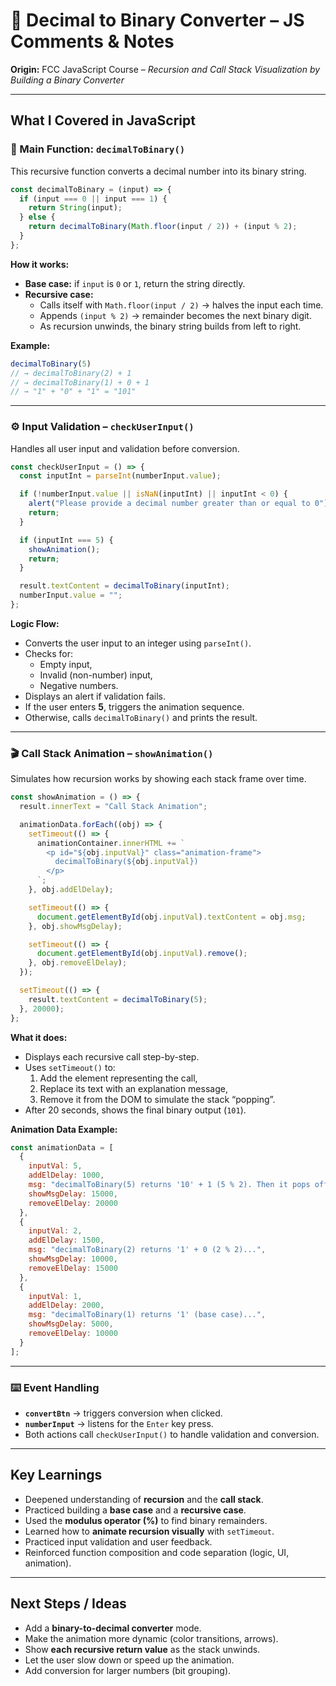 # 🔢 Decimal to Binary Converter – JS Comments & Notes

**Origin:** FCC JavaScript Course – *Recursion and Call Stack Visualization by Building a Binary Converter*  

---

## What I Covered in JavaScript

### 🧩 Main Function: `decimalToBinary()`

This recursive function converts a decimal number into its binary string.

```js
const decimalToBinary = (input) => {
  if (input === 0 || input === 1) {
    return String(input);
  } else {
    return decimalToBinary(Math.floor(input / 2)) + (input % 2);
  }
};
```

**How it works:**
- **Base case:** if `input` is `0` or `1`, return the string directly.
- **Recursive case:**  
  - Calls itself with `Math.floor(input / 2)` → halves the input each time.  
  - Appends `(input % 2)` → remainder becomes the next binary digit.  
  - As recursion unwinds, the binary string builds from left to right.

**Example:**
```js
decimalToBinary(5)
// → decimalToBinary(2) + 1
// → decimalToBinary(1) + 0 + 1
// → "1" + "0" + "1" = "101"
```

---

### ⚙️ Input Validation – `checkUserInput()`

Handles all user input and validation before conversion.

```js
const checkUserInput = () => {
  const inputInt = parseInt(numberInput.value);

  if (!numberInput.value || isNaN(inputInt) || inputInt < 0) {
    alert("Please provide a decimal number greater than or equal to 0");
    return;
  }

  if (inputInt === 5) {
    showAnimation();
    return;
  }

  result.textContent = decimalToBinary(inputInt);
  numberInput.value = "";
};
```

**Logic Flow:**
- Converts the user input to an integer using `parseInt()`.
- Checks for:
  - Empty input,
  - Invalid (non-number) input,
  - Negative numbers.
- Displays an alert if validation fails.
- If the user enters **5**, triggers the animation sequence.
- Otherwise, calls `decimalToBinary()` and prints the result.

---

### 🎬 Call Stack Animation – `showAnimation()`

Simulates how recursion works by showing each stack frame over time.

```js
const showAnimation = () => {
  result.innerText = "Call Stack Animation";

  animationData.forEach((obj) => {
    setTimeout(() => {
      animationContainer.innerHTML += `
        <p id="${obj.inputVal}" class="animation-frame">
          decimalToBinary(${obj.inputVal})
        </p>
      `;
    }, obj.addElDelay);

    setTimeout(() => {
      document.getElementById(obj.inputVal).textContent = obj.msg;
    }, obj.showMsgDelay);

    setTimeout(() => {
      document.getElementById(obj.inputVal).remove();
    }, obj.removeElDelay);
  });

  setTimeout(() => {
    result.textContent = decimalToBinary(5);
  }, 20000);
};
```

**What it does:**
- Displays each recursive call step-by-step.
- Uses `setTimeout()` to:
  1. Add the element representing the call,
  2. Replace its text with an explanation message,
  3. Remove it from the DOM to simulate the stack “popping”.
- After 20 seconds, shows the final binary output (`101`).

**Animation Data Example:**
```js
const animationData = [
  {
    inputVal: 5,
    addElDelay: 1000,
    msg: "decimalToBinary(5) returns '10' + 1 (5 % 2). Then it pops off the stack.",
    showMsgDelay: 15000,
    removeElDelay: 20000
  },
  {
    inputVal: 2,
    addElDelay: 1500,
    msg: "decimalToBinary(2) returns '1' + 0 (2 % 2)...",
    showMsgDelay: 10000,
    removeElDelay: 15000
  },
  {
    inputVal: 1,
    addElDelay: 2000,
    msg: "decimalToBinary(1) returns '1' (base case)...",
    showMsgDelay: 5000,
    removeElDelay: 10000
  }
];
```

---

### ⌨️ Event Handling

- **`convertBtn`** → triggers conversion when clicked.  
- **`numberInput`** → listens for the `Enter` key press.  
- Both actions call `checkUserInput()` to handle validation and conversion.

---

## Key Learnings

- Deepened understanding of **recursion** and the **call stack**.  
- Practiced building a **base case** and a **recursive case**.  
- Used the **modulus operator (%)** to find binary remainders.  
- Learned how to **animate recursion visually** with `setTimeout`.  
- Practiced input validation and user feedback.  
- Reinforced function composition and code separation (logic, UI, animation).

---

## Next Steps / Ideas

- Add a **binary-to-decimal converter** mode.  
- Make the animation more dynamic (color transitions, arrows).  
- Show **each recursive return value** as the stack unwinds.  
- Let the user slow down or speed up the animation.  
- Add conversion for larger numbers (bit grouping).
